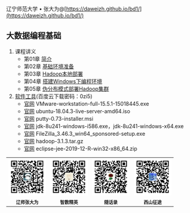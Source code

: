 辽宁师范大学 &bull; 张大为@[https://daweizh.github.io/bd1/](https://daweizh.github.io/bd1/)

## 大数据编程基础

1. 课程讲义
    - 第01章 [简介](2020/01/intro.html)
    - 第02章 [基础环境准备](2020/02/base-env.html)
    - 第03章 [Hadoop本地部署](2020/03/local.html)
    - 第04章 [搭建Windows下编程环境](2020/04/win-ide.html)
    - 第05章 [伪分布模式部署Hadoop集群](2020/05/pseudo.html)
2. [软件工具](https://pan.baidu.com/s/1b2hb8Of9fKAWzHx8ayllPw)(百度云下载密码：0zi5)
    - [官网](https://www.vmware.com/cn/products/workstation-pro.html) VMware-workstation-full-15.5.1-15018445.exe
    - [官网](https://ubuntu.com/) ubuntu-18.04.3-live-server-amd64.iso
    - [官网](https://putty.en.softonic.com/) putty-0.73-installer.msi
    - [官网](https://www.oracle.com/java/technologies/javase/javase-jdk8-downloads.html) jdk-8u241-windows-i586.exe，jdk-8u241-windows-x64.exe
    - [官网](https://filezilla-project.org/download.php?type=client)  FileZilla_3.46.3_win64_sponsored-setup.exe
    - [官网](https://hadoop.apache.org/releases.html) hadoop-3.1.3.tar.gz
    - [官网](https://www.eclipse.org/downloads/packages/) eclipse-jee-2019-12-R-win32-x86_64.zip

<table style="border:0px;font-size:12px;">
  <tr>
    <td style="border:0px;"> <img src="assets/me/img/zdw.jpg" width="100"> </td>
    <td style="border:0px;"> <img src="assets/me/img/idea.jpg" width="100"> </td>
    <td style="border:0px;"> <img src="assets/me/img/shl.jpg" width="100"> </td>
    <td style="border:0px;"> <img src="assets/me/img/xszt.jpg" width="100"> </td>
  </tr>
  <tr>
    <th style="border:0px;">辽师张大为</th><th style="border:0px;">智数精英</th>
    <th style="border:0px;">随话录</th><th style="border:0px;">西山征途</th>
  </tr>
</table>
